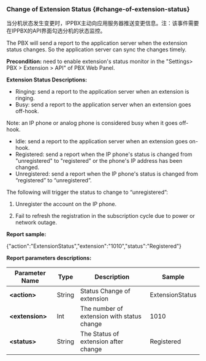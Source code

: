 ### Change of Extension Status {#change-of-extension-status}

当分机状态发生变更时，IPPBX主动向应用服务器推送变更信息。注：该事件需要在IPPBX的API界面勾选分机的状态监控。

The PBX will send a report to the application server when the extension status changes. So the application server can sync the changes timely.

**Precondition:** need to enable extension's status monitor in the "Settings&gt; PBX &gt; Extension &gt; API" of PBX Web Panel.

**Extension Status Descriptions:**

* Ringing: send a report to the application server when an extension is ringing.
* Busy: send a report to the application server when an extension goes off-hook.

Note: an IP phone or analog phone is considered busy when it goes off-hook.

* Idle: send a report to the application server when an extension goes on-hook.
* Registered: send a report when the IP phone's status is changed from "unregistered" to "registered" or the phone's IP address has been changed.
* Unregistered: send a report when the IP phone's status is changed from “registered” to “unregistered”.

The following will trigger the status to change to “unregistered”:

1. Unregister the account on the IP phone.

2. Fail to refresh the registration in the subscription cycle due to power or network outage.

**Report sample:**

{"action":"ExtensionStatus","extension":"1010","status":"Registered"}

**Report parameters descriptions:**

| **Parameter Name** | **Type** | **Description** | **Sample** |
| --- | --- | --- | --- |
| **&lt;action&gt;** | String | Status Change of extension  | ExtensionStatus |
| **&lt;extension&gt;** | Int | The number of extension with status change | 1010 |
| **&lt;status&gt;** | String | The Status of extension after change | Registered |



